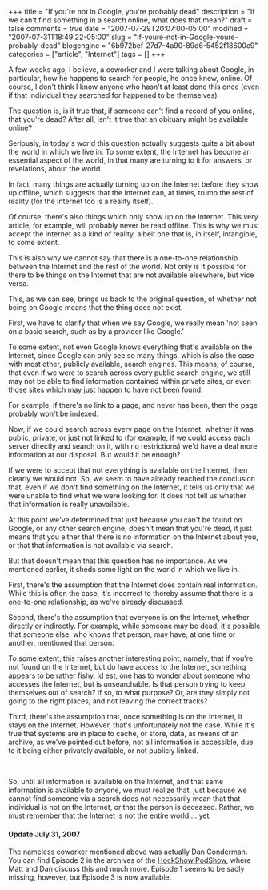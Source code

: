 +++
title = "If you're not in Google, you're probably dead"
description = "If we can't find something in a search online, what does that mean?"
draft = false
comments = true
date = "2007-07-29T20:07:00-05:00"
modified = "2007-07-31T18:49:22-05:00"
slug = "If-youre-not-in-Google-youre-probably-dead"
blogengine = "6b972bef-27d7-4a90-89d6-5452f18600c9"
categories = ["article", "Internet"]
tags = []
+++

<p>
A few weeks ago, I believe, a coworker and I were talking about
Google, in particular, how he happens to search for people, he once
knew, online. Of course, I don&#39;t think I know anyone who hasn&#39;t at
least done this once (even if that individual they searched for
happened to be themselves).
</p>
<p>
The question is, is it true that, if someone can&#39;t find a record
of you online, that you&#39;re dead? After all, isn&#39;t it true that an
obituary might be available online?
</p>
<p>
Seriously, in today&#39;s world this question actually suggests quite
a bit about the world in which we live in. To some extent, the
Internet has become an essential aspect of the world, in that many
are turning to it for answers, or revelations, about the world.
</p>
<p>
In fact, many things are actually turning up on the Internet
before they show up offline, which suggests that the Internet can, at
times, trump the rest of reality (for the Internet too is a reality
itself).
</p>
<p>
Of course, there&#39;s also things which only show up on the Internet.
This very article, for example, will probably never be read offline.
This is why we must accept the Internet as a kind of reality, albeit
one that is, in itself, intangible, to some extent.
</p>
<p>
This is also why we cannot say that there is a one-to-one
relationship between the Internet and the rest of the world. Not only
is it possible for there to be things on the Internet that are not
available elsewhere, but vice versa.
</p>
<p>
This, as we can see, brings us back to the original question, of
whether not being on Google means that the thing does not exist.
</p>
<p>
First, we have to clarify that when we say Google, we really mean
&#39;not seen on a basic search, such as by a provider like Google.&#39;
</p>
<p>
To some extent, not even Google knows everything that&#39;s available
on the Internet, since Google can only see so many things, which is
also the case with most other, publicly available, search engines.
This means, of course, that even if we were to search across every
public search engine, we still may not be able to find information
contained within private sites, or even those sites which may just
happen to have not been found.
</p>
<p>
For example, if there&#39;s no link to a page, and never has been,
then the page probably won&#39;t be indexed.
</p>
<p>
Now, if we could search across every page on the Internet, whether
it was public, private, or just not linked to (for example, if we
could access each server directly and search on it, with no
restrictions) we&#39;d have a deal more information at our disposal. But
would it be enough?
</p>
<p>
If we were to accept that not everything is available on the
Internet, then clearly we would not. So, we seem to have already
reached the conclusion that, even if we don&#39;t find something on the
Internet, it tells us only that we were unable to find what we were
looking for. It does not tell us whether that information is really
unavailable.
</p>
<p>
At this point we&#39;ve determined that just because you can&#39;t be
found on Google, or any other search engine, doesn&#39;t mean that you&#39;re
dead, it just means that you either that there is no information on
the Internet about you, or that that information is not available via
search.
</p>
<p>
But that doesn&#39;t mean that this question has no importance. As we
mentioned earlier, it sheds some light on the world in which we live
in.
</p>
<p>
First, there&#39;s the assumption that the Internet does contain real
information. While this is often the case, it&#39;s incorrect to thereby
assume that there is a one-to-one relationship, as we&#39;ve already
discussed.
</p>
<p>
Second, there&#39;s the assumption that everyone is on the Internet,
whether directly or indirectly. For example, while someone may be
dead, it&#39;s possible that someone else, who knows that person, may
have, at one time or another, mentioned that person.
</p>
<p>
To some extent, this raises another interesting point, namely,
that if you&#39;re not found on the Internet, but do have access to the
Internet, something appears to be rather fishy. Id est, one has to
wonder about someone who accesses the Internet, but is unsearchable.
Is that person trying to keep themselves out of search? If so, to
what purpose?  Or, are they simply not going to the right places, and
not leaving the correct tracks?
</p>
<p>
Third, there&#39;s the assumption that, once something is on the
Internet, it stays on the Internet. However, that&#39;s unfortunately not
the case. While it&#39;s true that systems are in place to cache, or
store, data, as means of an archive, as we&#39;ve pointed out before, not
all information is accessible, due to it being either privately
available, or not publicly linked.
</p>
<p>
&nbsp;
</p>
<p>
So, until all information is available on the Internet, and that
same information is available to anyone, we must realize that, just
because we cannot find someone via a search does not necessarily mean
that that individual is not on the Internet, or that the person is
deceased. Rather, we must remember that the Internet is not the
entire world ... yet.
</p>
<h4>Update July 31, 2007&nbsp;</h4>
<p>
The nameless coworker mentioned above was actually Dan Conderman. You can find Episode 2 in the archives of the <a href="http://hockcast.podshow.com/" target="_blank">HockShow PodShow</a>, where Matt and Dan discuss this and much more. Episode 1 seems to be sadly missing, however, but Episode 3 is now available. 
</p>

